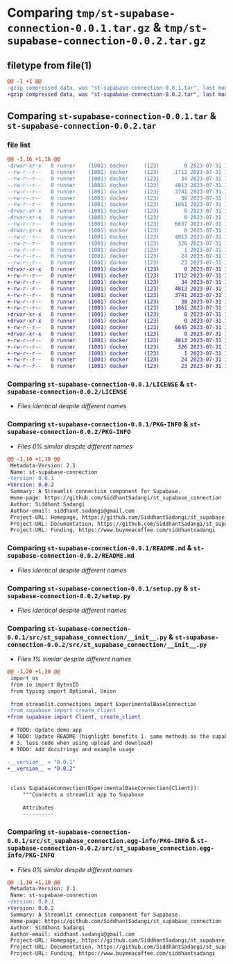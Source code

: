 # Comparing `tmp/st-supabase-connection-0.0.1.tar.gz` & `tmp/st-supabase-connection-0.0.2.tar.gz`

## filetype from file(1)

```diff
@@ -1 +1 @@
-gzip compressed data, was "st-supabase-connection-0.0.1.tar", last modified: Mon Jul 31 19:39:52 2023, max compression
+gzip compressed data, was "st-supabase-connection-0.0.2.tar", last modified: Mon Jul 31 19:48:54 2023, max compression
```

## Comparing `st-supabase-connection-0.0.1.tar` & `st-supabase-connection-0.0.2.tar`

### file list

```diff
@@ -1,16 +1,16 @@
-drwxr-xr-x   0 runner    (1001) docker     (123)        0 2023-07-31 19:39:52.423790 st-supabase-connection-0.0.1/
--rw-r--r--   0 runner    (1001) docker     (123)     1712 2023-07-31 19:39:43.000000 st-supabase-connection-0.0.1/LICENSE
--rw-r--r--   0 runner    (1001) docker     (123)       34 2023-07-31 19:39:43.000000 st-supabase-connection-0.0.1/MANIFEST.in
--rw-r--r--   0 runner    (1001) docker     (123)     4813 2023-07-31 19:39:52.423790 st-supabase-connection-0.0.1/PKG-INFO
--rw-r--r--   0 runner    (1001) docker     (123)     3741 2023-07-31 19:39:43.000000 st-supabase-connection-0.0.1/README.md
--rw-r--r--   0 runner    (1001) docker     (123)       38 2023-07-31 19:39:52.423790 st-supabase-connection-0.0.1/setup.cfg
--rw-r--r--   0 runner    (1001) docker     (123)     1861 2023-07-31 19:39:43.000000 st-supabase-connection-0.0.1/setup.py
-drwxr-xr-x   0 runner    (1001) docker     (123)        0 2023-07-31 19:39:52.419790 st-supabase-connection-0.0.1/src/
-drwxr-xr-x   0 runner    (1001) docker     (123)        0 2023-07-31 19:39:52.419790 st-supabase-connection-0.0.1/src/st_supabase_connection/
--rw-r--r--   0 runner    (1001) docker     (123)     6637 2023-07-31 19:39:43.000000 st-supabase-connection-0.0.1/src/st_supabase_connection/__init__.py
-drwxr-xr-x   0 runner    (1001) docker     (123)        0 2023-07-31 19:39:52.423790 st-supabase-connection-0.0.1/src/st_supabase_connection.egg-info/
--rw-r--r--   0 runner    (1001) docker     (123)     4813 2023-07-31 19:39:52.000000 st-supabase-connection-0.0.1/src/st_supabase_connection.egg-info/PKG-INFO
--rw-r--r--   0 runner    (1001) docker     (123)      326 2023-07-31 19:39:52.000000 st-supabase-connection-0.0.1/src/st_supabase_connection.egg-info/SOURCES.txt
--rw-r--r--   0 runner    (1001) docker     (123)        1 2023-07-31 19:39:52.000000 st-supabase-connection-0.0.1/src/st_supabase_connection.egg-info/dependency_links.txt
--rw-r--r--   0 runner    (1001) docker     (123)       24 2023-07-31 19:39:52.000000 st-supabase-connection-0.0.1/src/st_supabase_connection.egg-info/requires.txt
--rw-r--r--   0 runner    (1001) docker     (123)       23 2023-07-31 19:39:52.000000 st-supabase-connection-0.0.1/src/st_supabase_connection.egg-info/top_level.txt
+drwxr-xr-x   0 runner    (1001) docker     (123)        0 2023-07-31 19:48:54.866883 st-supabase-connection-0.0.2/
+-rw-r--r--   0 runner    (1001) docker     (123)     1712 2023-07-31 19:48:43.000000 st-supabase-connection-0.0.2/LICENSE
+-rw-r--r--   0 runner    (1001) docker     (123)       34 2023-07-31 19:48:43.000000 st-supabase-connection-0.0.2/MANIFEST.in
+-rw-r--r--   0 runner    (1001) docker     (123)     4813 2023-07-31 19:48:54.866883 st-supabase-connection-0.0.2/PKG-INFO
+-rw-r--r--   0 runner    (1001) docker     (123)     3741 2023-07-31 19:48:43.000000 st-supabase-connection-0.0.2/README.md
+-rw-r--r--   0 runner    (1001) docker     (123)       38 2023-07-31 19:48:54.866883 st-supabase-connection-0.0.2/setup.cfg
+-rw-r--r--   0 runner    (1001) docker     (123)     1861 2023-07-31 19:48:43.000000 st-supabase-connection-0.0.2/setup.py
+drwxr-xr-x   0 runner    (1001) docker     (123)        0 2023-07-31 19:48:54.866883 st-supabase-connection-0.0.2/src/
+drwxr-xr-x   0 runner    (1001) docker     (123)        0 2023-07-31 19:48:54.866883 st-supabase-connection-0.0.2/src/st_supabase_connection/
+-rw-r--r--   0 runner    (1001) docker     (123)     6645 2023-07-31 19:48:43.000000 st-supabase-connection-0.0.2/src/st_supabase_connection/__init__.py
+drwxr-xr-x   0 runner    (1001) docker     (123)        0 2023-07-31 19:48:54.866883 st-supabase-connection-0.0.2/src/st_supabase_connection.egg-info/
+-rw-r--r--   0 runner    (1001) docker     (123)     4813 2023-07-31 19:48:54.000000 st-supabase-connection-0.0.2/src/st_supabase_connection.egg-info/PKG-INFO
+-rw-r--r--   0 runner    (1001) docker     (123)      326 2023-07-31 19:48:54.000000 st-supabase-connection-0.0.2/src/st_supabase_connection.egg-info/SOURCES.txt
+-rw-r--r--   0 runner    (1001) docker     (123)        1 2023-07-31 19:48:54.000000 st-supabase-connection-0.0.2/src/st_supabase_connection.egg-info/dependency_links.txt
+-rw-r--r--   0 runner    (1001) docker     (123)       24 2023-07-31 19:48:54.000000 st-supabase-connection-0.0.2/src/st_supabase_connection.egg-info/requires.txt
+-rw-r--r--   0 runner    (1001) docker     (123)       23 2023-07-31 19:48:54.000000 st-supabase-connection-0.0.2/src/st_supabase_connection.egg-info/top_level.txt
```

### Comparing `st-supabase-connection-0.0.1/LICENSE` & `st-supabase-connection-0.0.2/LICENSE`

 * *Files identical despite different names*

### Comparing `st-supabase-connection-0.0.1/PKG-INFO` & `st-supabase-connection-0.0.2/PKG-INFO`

 * *Files 0% similar despite different names*

```diff
@@ -1,10 +1,10 @@
 Metadata-Version: 2.1
 Name: st-supabase-connection
-Version: 0.0.1
+Version: 0.0.2
 Summary: A Streamlit connection component for Supabase.
 Home-page: https://github.com/SiddhantSadangi/st_supabase_connection
 Author: Siddhant Sadangi
 Author-email: siddhant.sadangi@gmail.com
 Project-URL: Homepage, https://github.com/SiddhantSadangi/st_supabase_connection
 Project-URL: Documentation, https://github.com/SiddhantSadangi/st_supabase_connection/blob/main/README.md
 Project-URL: Funding, https://www.buymeacoffee.com/siddhantsadangi
```

### Comparing `st-supabase-connection-0.0.1/README.md` & `st-supabase-connection-0.0.2/README.md`

 * *Files identical despite different names*

### Comparing `st-supabase-connection-0.0.1/setup.py` & `st-supabase-connection-0.0.2/setup.py`

 * *Files identical despite different names*

### Comparing `st-supabase-connection-0.0.1/src/st_supabase_connection/__init__.py` & `st-supabase-connection-0.0.2/src/st_supabase_connection/__init__.py`

 * *Files 1% similar despite different names*

```diff
@@ -1,20 +1,20 @@
 import os
 from io import BytesIO
 from typing import Optional, Union
 
 from streamlit.connections import ExperimentalBaseConnection
-from supabase import create_client
+from supabase import Client, create_client
 
 # TODO: Update demo app
 # TODO: Update README (highlight benefits 1. same methods as the supabase API 2. built on postgrest-py and storage3, the backend behnd the supaabse API
 # 3. less code when using upload and download)
 # TODO: Add docstrings and example usage
 
-__version__ = "0.0.1"
+__version__ = "0.0.2"
 
 
 class SupabaseConnection(ExperimentalBaseConnection[Client]):
     """Connects a streamlit app to Supabase
 
     Attributes
     ----------
```

### Comparing `st-supabase-connection-0.0.1/src/st_supabase_connection.egg-info/PKG-INFO` & `st-supabase-connection-0.0.2/src/st_supabase_connection.egg-info/PKG-INFO`

 * *Files 0% similar despite different names*

```diff
@@ -1,10 +1,10 @@
 Metadata-Version: 2.1
 Name: st-supabase-connection
-Version: 0.0.1
+Version: 0.0.2
 Summary: A Streamlit connection component for Supabase.
 Home-page: https://github.com/SiddhantSadangi/st_supabase_connection
 Author: Siddhant Sadangi
 Author-email: siddhant.sadangi@gmail.com
 Project-URL: Homepage, https://github.com/SiddhantSadangi/st_supabase_connection
 Project-URL: Documentation, https://github.com/SiddhantSadangi/st_supabase_connection/blob/main/README.md
 Project-URL: Funding, https://www.buymeacoffee.com/siddhantsadangi
```

